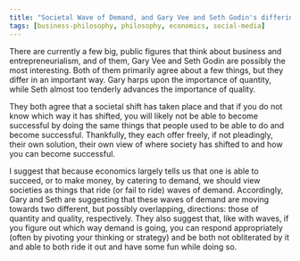 ```yaml
---
title: "Societal Wave of Demand, and Gary Vee and Seth Godin's differing views about it"
tags: [business-philosophy, philosophy, economics, social-media]
---
```


There are currently a few big, public figures that think about business and entrepreneurialism, and of them, Gary Vee and Seth Godin are possibly the most interesting.
Both of them primarily agree about a few things, but they differ in an important way.
Gary harps upon the importance of quantity, while Seth almost too tenderly advances the importance of quality.

They both agree that a societal shift has taken place and
that if you do not know which way it has shifted, you will likely not be able to become successful by doing the same things that people used to be able to do and become successful.
Thankfully, they each offer freely, if not pleadingly, their own solution, their own view of where society has shifted to and how you can become successful.

I suggest that because economics largely tells us that one is able to succeed, or to make money, by catering to demand, we should view societies as things that ride (or fail to ride) waves of demand.
Accordingly, Gary and Seth are suggesting that these waves of demand are moving towards two different, but possibly overlapping, directions: those of quantity and quality, respectively.
They also suggest that, like with waves, if you figure out which way demand is going, you can respond appropriately (often by pivoting your thinking or strategy) and be both not obliterated by it and able to both ride it out and have some fun while doing so.
